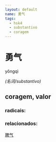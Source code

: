 ```yaml
--- 
layout: default
name: 勇气 
tags: 
  - hsk4
  - substantivo
  - coragem
--- 
```

# 勇气 
yǒngqì  
 
*(名词/substantivo)*  
## coragem, valor 
### radicais: 
### relacionados: 
[脾气](/zhengshidu/hsk5/脾气)  
